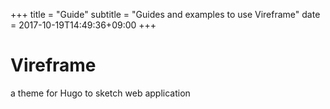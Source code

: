 +++
title = "Guide"
subtitle = "Guides and examples to use Vireframe"
date = 2017-10-19T14:49:36+09:00
+++

# Vireframe

a theme for Hugo to sketch web application

